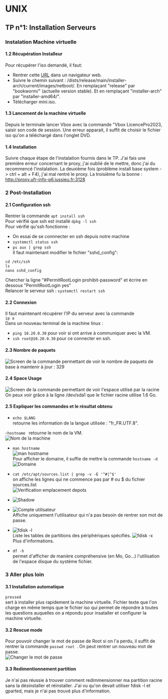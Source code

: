 
# UNIX

## TP n°1: Installation Serveurs

### Instalation Machine virtuelle

#### 1.2 Récupération Installeur

Pour récupérer l'iso demandé, il faut:
- Rentrer cette [URL](ftp.lip6.fr/pub/linux/distributions/debian/) dans un navigateur web.
- Suivre le chemin suivant : /dists/release/main/installer-arch/current/images/netboot/. En remplaçant "release" par "bookworm/" (actuelle version stable). Et en remplaçant "installer-arch" par "installer-amd64/".
- Télécharger mini.iso.

#### 1.3 Lancement de la machine virtuelle

Depuis le terminale lancer Vbox avec la commande "Vbox LicencePro2023, saisir son code de session. Une erreur apparait, il suffit de choisir le fichier iso qu'on a téléchargé dans l'onglet DVD.

#### 1.4 Installation

Suivre chaque étape de l'instalation fournis dans le TP. J'ai fais une première erreur concernant le proxy, j'ai oublié de le mettre, donc j'ai du recommencé l'instalation. La deuxième fois (problème install base system -> ctrl + alt + F4), j'ai mal rentré le proxy. La troisième fu la bonne : http://proxy.ufr-info-p6.jussieu.fr:3128


### 2 Post-Installation

#### 2.1 Configuration ssh

Rentrer la commande ``` apt install ssh ```     
Pour vérifié que ssh est installé ``` dpkg -l ssh ```  
Pour vérifié qu'ssh fonctionne :   
- On essai de se connnecter en ssh depuis notre machine
- ``` systemctl status ssh ```
- ``` ps aux | grep ssh ```  
Il faut maintenant modifier le fichier "sshd_config":
```
cd /etc/ssh
ls
nano sshd_config
```
Chercher la ligne "#PermitRootLogin prohibit-password" et écrire en dessous "PermitRootLogin yes"  
Relancer le serveur ssh : 
``` systemctl restart ssh ```

#### 2.2 Connexion

Il faut maintenant récupérer l'IP du serveur avec la commande  
``` ip a ```  
Dans un nouveau terminal de la machine linux : 
- ``` ping 10.20.0.30 ``` pour voir si ont arrive à communiquer avec la VM.
- ``` ssh root@10.20.0.30 ``` pour ce connecter en ssh.

#### 2.3 Nombre de paquets

![Screen de la commande permettant de voir le nombre de paquets de base à maintenir à jour : 329](./asset/nombre_packet.png)

#### 2.4 Space Usage

![Screen de la commande permettant de voir l'espace utilisé par la racine](./asset/space_usage.png)  
On peux voir grâce à la ligne /dev/sda1 que le fichier racine utilise 1.6 Go.

#### 2.5 Expliquer les commandes et le résultat obtenu

- ``` echo $LANG ```  
  retourne les information de la langue utilisée :  "fr_FR.UTF.8".
  
-``` hostname  ``` retourne le nom de la VM.  
![Nom de la machine](./asset/hostname.png)  

- ``` man hostname ```  
  ![man hostname](./asset/man_hostname.png)  
  Pour afficher le domaine, il suffie de mettre la commande
  ``` hostname -d ```  
  ![Domaine](./asset/domaine.png)
  
- ``` cat /etc/apt/sources.list | grep -v -E '^#|^$' ```  
  on affiche les lignes qui ne commence pas par # ou $ du fichier sources.list  
  ![Verification emplacement depots](./asset/emplacement_depot.png)
  
- ![Shadow](./asset/shadow.png)
  
- ![Compte utilisateur](./asset/utilisateur.png)  
Affiche uniquement l'utilisateur qui n'a pas besoin de rentrer son mot de passe.
- ![fdisk -l](./asset/fdiskl.png)  
Liste les tables de partitions des périphériques spécifiés.
![fdisk -x](./asset/fdiskx.png)  
Plus d'informations.

- ``` df -h ```  
  permet d'afficher de manière compréhensive (en Mo, Go...) l'utilisation de l'espace disque du système fichier.


### 3 Aller plus loin

#### 3.1 Installation automatique 

``` pressed ```  
sert à installer plus rapidement la machine virtuelle. Fichier texte que l'on charge en même temps que le fichier iso qui permet de répondre à toutes les questions auquelles on a répondu pour insataller et configurer la machine virtuelle.

#### 3.2 Rescue mode 

Pour pouvoir changer le mot de passe de Root si on l'a perdu, il suffit de rentrer la commande ```passwd root ```. 
On peut rentrer un nouveau mot de passe.  
![Changer le mot de passe](./asset/oublie_mdp.png)

#### 3.3 Redimentionnement partition

Je n'ai pas réussie à trouver comment redimmensionner ma partition racine sans la désinstaller et réinstaller.
J'ai vu qu'on devait utiliser fdisk -l et gparted, mais je n'ai pas trouvé plus d'information.
